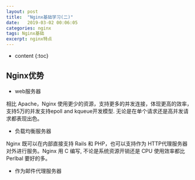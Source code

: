 ```yaml
---
layout: post
title:  "Nginx基础学习(二)"
date:   2019-03-02 00:06:05
categories: nginx
tags: Nginx基础
excerpt: nginx特点
---
```


* content
{:toc}


## Nginx优势

- web服务器

相比 Apache，Nginx 使用更少的资源，支持更多的并发连接，体现更高的效率，支持5万的并发支持epoll and kqueue开发模型.
无论是在单个请求还是高并发请求都表现出色。

- 负载均衡服务器

Nginx 既可以在内部直接支持 Rails 和 PHP，也可以支持作为 HTTP代理服务器 对外进行服务。Nginx 用 C 编写, 不论是系统资源开销还是 CPU 使用效率都比 Perlbal 要好的多。

- 作为邮件代理服务器
